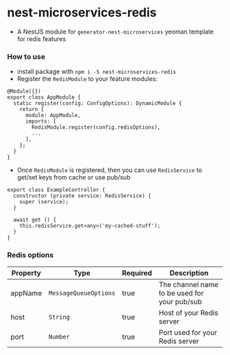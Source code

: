 # nest-microservices-redis
- A NestJS module for `generator-nest-microservices` yeoman template for redis features
### How to use
- install package with `npm i -S nest-microservices-redis`
- Register the `RedisModule` to your feature modules:
```
@Module({})
export class AppModule {
  static register(config: ConfigOptions): DynamicModule {
    return {
      module: AppModule,
      imports: [
        RedisModule.register(config.redisOptions),
        ...
      ],
    };
  }
}
```
- Once `RedisModule` is registered, then you can use `RedisService` to get/set keys from cache or use pub/sub
```
export class ExampleController {
  constructor (private service: RedisService) {
    super (service);
  }

  await get () {
    this.redisService.get<any>('my-cached-stuff');
  }
}
```
### Redis options
|Property|Type|Required|Description|
|-|-|-|-|
|appName|`MessageQueueOptions`|true| The channel name to be used for your pub/sub
|host|`String`|true| Host of your Redis server
|port|`Number`|true| Port used for your Redis server
